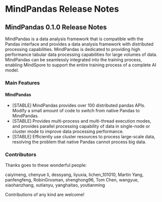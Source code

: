 # MindPandas Release Notes

## MindPandas 0.1.0 Release Notes

MindPandas is a data analysis framework that is compatible with the Pandas interface and provides a data analysis framework with distributed processing capabilities. MindPandas is dedicated to providing high performance tabular data processing capabilities for large volumes of data. MindPandas can be seamlessly integrated into the training process, enabling MindSpore to support the entire training process of a complete AI model.

### Main Features

#### MindPandas

- [STABLE] MindPandas provides over 100 distributed pandas APIs. Modify a small amount of code to switch from native Pandas to MindPandas.
- [STABLE] Provides multi-process and multi-thread execution modes, and provides parallel processing capability of data in single-node or cluster mode to improve data processing performance.
- [STABLE] Efficiently use cluster resources to process large-scale data, resolving the problem that native Pandas cannot process big data.

### Contributors

Thanks goes to these wonderful people:

caiyimeng, chenyue li, dessyang, liyuxia, lichen_101010, Martin Yang, panfengfeng, RobinGrosman, shenghong96, Tom Chen, wangyue, xiaohanzhang, xutianyu, yanghaitao, youtianming

Contributions of any kind are welcome!
